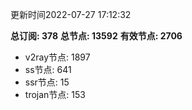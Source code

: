 更新时间2022-07-27 17:12:32

**总订阅: 378**
**总节点: 13592**
**有效节点: 2706**
- v2ray节点: 1897
- ss节点: 641
- ssr节点: 15
- trojan节点: 153
